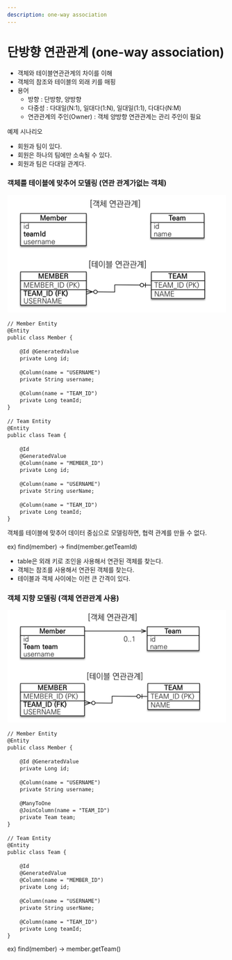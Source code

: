 ```yaml
---
description: one-way association
---
```


# 단방향 연관관계 (one-way association)



* 객체와 테이블연관관계의 차이를 이해
* 객체의 참조와 테이블의 외래 키를 매핑
* 용어
  * 방향 : 단방향, 양방향
  * 다중성 : 다대일(N:1), 일대다(1:N), 일대일(1:1), 다대다(N:M)
  * 연관관계의 주인(Owner) : 객체 양방향 연관관계는 관리 주인이 필요

예제 시나리오

* 회원과 팀이 있다.
* 회원은 하나의 팀에만 소속될 수 있다.
* 회원과 팀은 다대일 관계다.

### 객체를 테이블에 맞추어 모델링 (연관 관계가없는 객체)

![](<../../.gitbook/assets/image (1) (1) (1) (1) (1) (1) (1) (1).png>)

```
// Member Entity
@Entity
public class Member {
    
    @Id @GeneratedValue
    private Long id;
    
    @Column(name = "USERNAME")
    private String username;
    
    @Column(name = "TEAM_ID")
    private Long teamId;
}

// Team Entity
@Entity
public class Team {

    @Id
    @GeneratedValue
    @Column(name = "MEMBER_ID")
    private Long id;
    
    @Column(name = "USERNAME")
    private String userName;
    
    @Column(name = "TEAM_ID")
    private Long teamId;
}
```

객체를 테이블에 맞추어 데이터 중심으로 모델링하면, 협력 관계를 만들 수 없다.

ex) find(member) -> find(member.getTeamId)

* table은 외래 키로 조인을 사용해서 연관된 객체를 찾는다.
* 객체는 참조를 사용해서 연관된 객체를 찾는다.
* 테이블과 객체 사이에는 이런 큰 간격이 있다.

### 객체 지향 모델링 (객체 연관관계 사용)

![](<../../.gitbook/assets/image (6) (1) (1) (1) (1) (1) (1) (1) (1).png>)

```
// Member Entity
@Entity
public class Member {
    
    @Id @GeneratedValue
    private Long id;
    
    @Column(name = "USERNAME")
    private String username;
    
    @ManyToOne
    @JoinColumn(name = "TEAM_ID")
    private Team team;
}

// Team Entity
@Entity
public class Team {

    @Id
    @GeneratedValue
    @Column(name = "MEMBER_ID")
    private Long id;
    
    @Column(name = "USERNAME")
    private String userName;
    
    @Column(name = "TEAM_ID")
    private Long teamId;
}
```

ex) find(member) -> member.getTeam()
